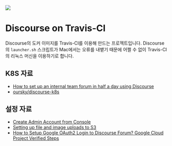 ![](https://github.com/unchartedsky/discourse/workflows/Dockerize/badge.svg)

# Discourse on Travis-CI

Discourse의 도커 이미지를 Travis-CI를 이용해 만드는 프로젝트입니다. Discourse의 `launcher.sh` 스크립트가 Mac에서는 오류를 내뱉기 때문에 어쩔 수 없이 Travis-CI의 리눅스 머신을 이용하기로 합니다.

## K8S 자료

- [How to set up an internal team forum in half a day using Discourse](https://medium.freecodecamp.org/how-to-set-up-an-internal-team-forum-in-half-a-day-using-discourse-b13588d907fe)
- [oursky/discourse-k8s](https://github.com/oursky/discourse-k8s)

## 설정 자료

- [Create Admin Account from Console](https://meta.discourse.org/t/create-admin-account-from-console/17274)
- [Setting up file and image uploads to S3](https://meta.discourse.org/t/setting-up-file-and-image-uploads-to-s3/7229)
- [How to Setup Google OAuth2 Login to Discourse Forum? Google Cloud Project Verified Steps](https://crunchify.com/how-to-setup-google-oauth2-login-to-discourse-forum-google-cloud-verified-steps/)